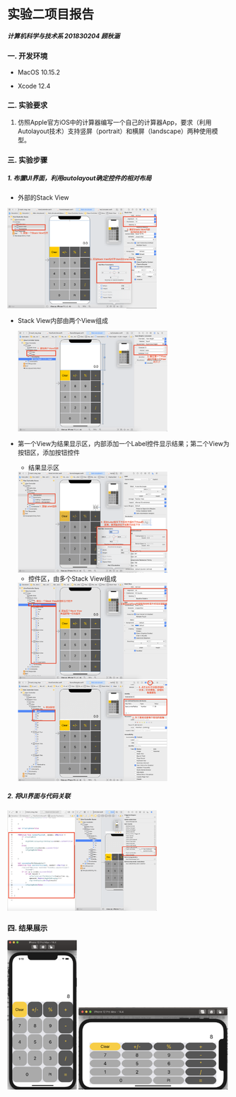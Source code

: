 # 实验二项目报告

##### 计算机科学与技术系 201830204 顾秋涵



### 一. 开发环境

* MacOS 10.15.2

* Xcode 12.4

  

### 二. 实验要求

1. 仿照Apple官方iOS中的计算器编写一个自己的计算器App，要求（利用Autolayout技术）支持竖屏（portrait）和横屏（landscape）两种使用模型。

   

### 三. 实验步骤

##### 1. 布置UI界面，利用autolayout确定控件的相对布局

* 外部的Stack View

<img src="images/%E6%88%AA%E5%B1%8F2022-11-05%20%E4%B8%8B%E5%8D%888.56.08.png" alt="截屏2022-11-05 下午8.56.08" style="zoom:33%;" />

* Stack View内部由两个View组成

  <img src="images/%E6%88%AA%E5%B1%8F2022-11-05%20%E4%B8%8B%E5%8D%888.51.55.png" alt="截屏2022-11-05 下午8.51.55" style="zoom:33%;" />

* 第一个View为结果显示区，内部添加一个Label控件显示结果；第二个View为按钮区，添加按钮控件

  * 结果显示区

  <img src="images/%E6%88%AA%E5%B1%8F2022-11-05%20%E4%B8%8B%E5%8D%889.03.01_%E5%89%AF%E6%9C%AC.png" alt="截屏2022-11-05 下午9.03.01_副本" style="zoom:33%;" />

  * 控件区，由多个Stack View组成

  <img src="images/%E6%88%AA%E5%B1%8F2022-11-05%20%E4%B8%8B%E5%8D%889.09.06.png" alt="截屏2022-11-05 下午9.09.06" style="zoom:33%;" />

  <img src="images/%E6%88%AA%E5%B1%8F2022-11-05%20%E4%B8%8B%E5%8D%889.14.12.png" alt="截屏2022-11-05 下午9.14.12" style="zoom:33%;" />

##### 2. 将UI界面与代码关联

<img src="images/%E6%88%AA%E5%B1%8F2022-11-05%20%E4%B8%8B%E5%8D%889.18.22.png" alt="截屏2022-11-05 下午9.18.22" style="zoom:33%;" />

### 四. 结果展示



<img src="images/%E6%88%AA%E5%B1%8F2022-11-05%20%E4%B8%8B%E5%8D%889.19.48.png" alt="截屏2022-11-05 下午9.19.48" style="zoom: 33%;" />                            <img src="images/%E6%88%AA%E5%B1%8F2022-11-05%20%E4%B8%8B%E5%8D%889.20.11.png" alt="截屏2022-11-05 下午9.20.11" style="zoom: 33%;" />